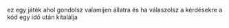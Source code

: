 ez egy játék ahol gondolsz valamijen állatra és
ha válaszolsz a kérdésekre a kód egy idő után kitalálja
